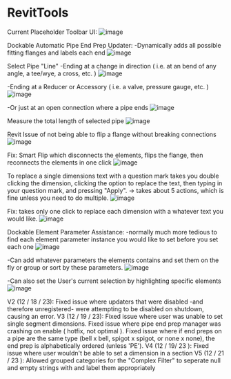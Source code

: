 # RevitTools

Current Placeholder Toolbar UI:
![image](https://github.com/Carson-McCombs/RevitTools/assets/130939367/f59fc2a6-92f0-4d1c-9fb9-af06a11d68f8)

Dockable Automatic Pipe End Prep Updater:
-Dynamically adds all possible fitting flanges and labels each end
![image](https://github.com/Carson-McCombs/RevitTools/assets/130939367/61988ced-9f8f-4b6a-b149-fcffba86d3c0)

Select Pipe "Line"
-Ending at a change in direction ( i.e. at an bend of any angle, a tee/wye, a cross, etc. )
![image](https://github.com/Carson-McCombs/RevitTools/assets/130939367/5e493076-2aa7-4847-bca0-37eb8f91da96)

-Ending at a Reducer or Accessory ( i.e. a valve, pressure gauge, etc. )
![image](https://github.com/Carson-McCombs/RevitTools/assets/130939367/08e1f2b6-e592-45ad-845e-0bc348d54580)

-Or just at an open connection where a pipe ends
![image](https://github.com/Carson-McCombs/RevitTools/assets/130939367/e3012140-a72b-4d57-b903-b531286b157d)

Measure the total length of selected pipe
![image](https://github.com/Carson-McCombs/RevitTools/assets/130939367/d631649e-f590-478b-b195-45eeaea7824d)

Revit Issue of not being able to flip a flange without breaking connections
![image](https://github.com/Carson-McCombs/RevitTools/assets/130939367/e8d9c1b8-2c78-44ac-8638-0233fbb70b25)

Fix: Smart Flip which disconnects the elements, flips the flange, then reconnects the elements in one click
![image](https://github.com/Carson-McCombs/RevitTools/assets/130939367/3cd7b384-d3c1-47ab-86ae-6a3a93bdb01d)

To replace a single dimensions text with a question mark takes you double clicking the dimension, clicking the option to replace the text, then typing in your question mark, and pressing "Apply". -> takes about 5 actions, which is fine unless you need to do multiple.
![image](https://github.com/Carson-McCombs/RevitTools/assets/130939367/b278a877-5fed-45e9-b2af-9e14cd9f49ac)

Fix: takes only one click to replace each dimension with a whatever text you would like.
![image](https://github.com/Carson-McCombs/RevitTools/assets/130939367/3e858ee9-e16c-4bb4-b725-a4344fc8ddc3)



Dockable Element Parameter Assistance:
-normally much more tedious to find each element parameter instance you would like to set before you set each one
![image](https://github.com/Carson-McCombs/RevitTools/assets/130939367/cbbe09db-9288-48ec-80df-d3784bd380db)

-Can add whatever parameters the elements contains and set them on the fly or group or sort by these parameters.
![image](https://github.com/Carson-McCombs/RevitTools/assets/130939367/b37f2bf9-fb0c-42ae-8926-749ded298979)

-Can also set the User's current selection by highlighting specific elements
![image](https://github.com/Carson-McCombs/RevitTools/assets/130939367/2b9939df-a2e1-4995-94bb-3cd2f7fbe58e)


V2 (12 / 18 / 23): Fixed issue where updaters that were disabled -and therefore unregistered- were attempting to be disabled on shutdown, causing an error.
V3 (12 / 19 / 23): Fixed issue where user was unable to set single segment dimensions. Fixed issue where pipe end prep manager was crashing on enable ( hotfix, not optimal ). Fixed issue where if end preps on a pipe are the same type (bell x bell, spigot x spigot, or none x none), the end prep is alphabetically ordered (unless 'PE').
V4 (12 / 19/ 23 ): Fixed issue where user wouldn't be able to set a dimension in a section 
V5 (12 / 21 / 23 ): Allowed grouped categories for the "Complex Filter" to seperate null and empty strings with and label them appropriately
